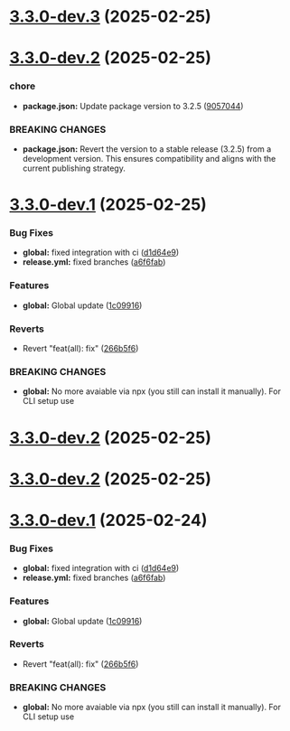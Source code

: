 # [3.3.0-dev.3](https://github.com/ElsiKora/ESLint-Config/compare/v3.3.0-dev.2...v3.3.0-dev.3) (2025-02-25)

# [3.3.0-dev.2](https://github.com/ElsiKora/ESLint-Config/compare/v3.3.0-dev.1...v3.3.0-dev.2) (2025-02-25)


### chore

* **package.json:** Update package version to 3.2.5 ([9057044](https://github.com/ElsiKora/ESLint-Config/commit/905704437d673c5f04f33c0476256c23b5b08cbe))


### BREAKING CHANGES

* **package.json:** Revert the version to a stable release (3.2.5) from a development version. This
ensures compatibility and aligns with the current publishing strategy.

# [3.3.0-dev.1](https://github.com/ElsiKora/ESLint-Config/compare/v3.2.5...v3.3.0-dev.1) (2025-02-25)


### Bug Fixes

* **global:** fixed integration with ci ([d1d64e9](https://github.com/ElsiKora/ESLint-Config/commit/d1d64e909814e55dd20039a0ab519d69648d50ee))
* **release.yml:** fixed branches ([a6f6fab](https://github.com/ElsiKora/ESLint-Config/commit/a6f6fab0fb9ad22fd3ee53f0fbbf9b365812ce74))


### Features

* **global:** Global update ([1c09916](https://github.com/ElsiKora/ESLint-Config/commit/1c09916e267de1d5a89658df7c4b41e8840d9a58))


### Reverts

* Revert "feat(all): fix" ([266b5f6](https://github.com/ElsiKora/ESLint-Config/commit/266b5f618f27d54907af0e5f3fadd8f07b520938))


### BREAKING CHANGES

* **global:** No more avaiable via npx (you still can install it manually). For CLI setup use

# [3.3.0-dev.2](https://github.com/ElsiKora/ESLint-Config/compare/v3.3.0-dev.1...v3.3.0-dev.2) (2025-02-25)

# [3.3.0-dev.2](https://github.com/ElsiKora/ESLint-Config/compare/v3.3.0-dev.1...v3.3.0-dev.2) (2025-02-25)

# [3.3.0-dev.1](https://github.com/ElsiKora/ESLint-Config/compare/v3.2.5...v3.3.0-dev.1) (2025-02-24)


### Bug Fixes

* **global:** fixed integration with ci ([d1d64e9](https://github.com/ElsiKora/ESLint-Config/commit/d1d64e909814e55dd20039a0ab519d69648d50ee))
* **release.yml:** fixed branches ([a6f6fab](https://github.com/ElsiKora/ESLint-Config/commit/a6f6fab0fb9ad22fd3ee53f0fbbf9b365812ce74))


### Features

* **global:** Global update ([1c09916](https://github.com/ElsiKora/ESLint-Config/commit/1c09916e267de1d5a89658df7c4b41e8840d9a58))


### Reverts

* Revert "feat(all): fix" ([266b5f6](https://github.com/ElsiKora/ESLint-Config/commit/266b5f618f27d54907af0e5f3fadd8f07b520938))


### BREAKING CHANGES

* **global:** No more avaiable via npx (you still can install it manually). For CLI setup use
